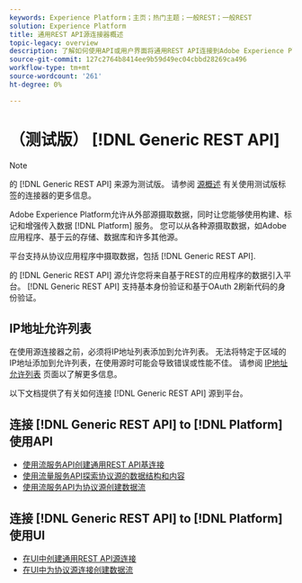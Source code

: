 ```yaml
---
keywords: Experience Platform；主页；热门主题；一般REST；一般REST
solution: Experience Platform
title: 通用REST API源连接器概述
topic-legacy: overview
description: 了解如何使用API或用户界面将通用REST API连接到Adobe Experience Platform。
source-git-commit: 127c2764b8414ee9b59d49ec04cbbd28269ca496
workflow-type: tm+mt
source-wordcount: '261'
ht-degree: 0%

---
```


# （测试版） [!DNL Generic REST API]

>[!NOTE]
>
>的 [!DNL Generic REST API] 来源为测试版。 请参阅 [源概述](../../home.md#terms-and-conditions) 有关使用测试版标签的连接器的更多信息。

Adobe Experience Platform允许从外部源摄取数据，同时让您能够使用构建、标记和增强传入数据 [!DNL Platform] 服务。 您可以从各种源摄取数据，如Adobe应用程序、基于云的存储、数据库和许多其他源。

平台支持从协议应用程序中摄取数据，包括 [!DNL Generic REST API].

的 [!DNL Generic REST API] 源允许您将来自基于REST的应用程序的数据引入平台。 [!DNL Generic REST API] 支持基本身份验证和基于OAuth 2刷新代码的身份验证。

## IP地址允许列表

在使用源连接器之前，必须将IP地址列表添加到允许列表。 无法将特定于区域的IP地址添加到允许列表，在使用源时可能会导致错误或性能不佳。 请参阅 [IP地址允许列表](../../ip-address-allow-list.md) 页面以了解更多信息。

以下文档提供了有关如何连接 [!DNL Generic REST API] 源到平台。

## 连接 [!DNL Generic REST API] to [!DNL Platform] 使用API

- [使用流服务API创建通用REST API基连接](../../tutorials/api/create/protocols/generic-rest.md)
- [使用流量服务API探索协议源的数据结构和内容](../../tutorials/api/explore/protocols.md)
- [使用流服务API为协议源创建数据流](../../tutorials/api/collect/protocols.md)

## 连接 [!DNL Generic REST API] to [!DNL Platform] 使用UI

- [在UI中创建通用REST API源连接](../../tutorials/ui/create/protocols/generic-rest.md)
- [在UI中为协议源连接创建数据流](../../tutorials/ui/dataflow/protocols.md)



